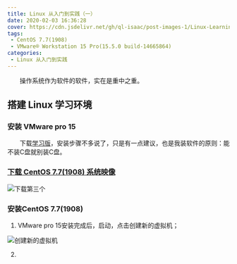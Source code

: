 ```yaml
---
title: Linux 从入门到实践（一）
date: 2020-02-03 16:36:28
cover: https://cdn.jsdelivr.net/gh/ql-isaac/post-images-1/Linux-Learning(1)/Linux.jpg
tags:
 - CentOS 7.7(1908)
 - VMware® Workstation 15 Pro(15.5.0 build-14665864)
categories:
 - Linux 从入门到实践
---
```


　　操作系统作为软件的软件，实在是重中之重。

<!-- more -->

## 搭建 Linux 学习环境

### 安装 VMware pro 15

　　下载[学习版](https://www.52pojie.cn/thread-1026907-1-1.html)，安装步骤不多说了，只是有一点建议，也是我装软件的原则：能不装C盘就别装C盘。

### [下载 CentOS 7.7(1908) 系统映像](http://mirrors.aliyun.com/centos/7.7.1908/isos/x86_64/)

![下载第三个](https://cdn.jsdelivr.net/gh/ql-isaac/post-images-1/Linux-Learning(1)/下载第三个.png)

### 安装CentOS 7.7(1908)

1. VMware pro 15安装完成后，启动，点击创建新的虚拟机；

![创建新的虚拟机](https://cdn.jsdelivr.net/gh/ql-isaac/post-images-1/Linux-Learning(1)/创建新的虚拟机.png)

2. 